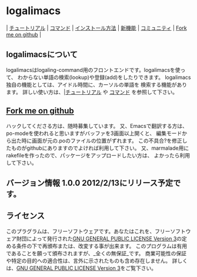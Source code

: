 # logalimacs
| [チュートリアル](/logalimacs_tutorial_ja.html) | [コマンド](/logalimacs_commands_ja.html) | [インストール方法](/logalimacs_install_ja.html) | [新機能](/logalimacs_WhatsNew_ja.html) | [コミュニティ](/contribution.html) | [Fork me on github](https://github.com/logaling/logalimacs) |

## logalimacsについて
logalimacsはlogaling-command用のフロントエンドです。logalimacsを使って、
わからない単語の検索(lookup)や登録(add)をしたりできます。
logalimacs独自の機能としては、アイドル時間に、カーソルの単語を
検索する機能があります。
詳しい使い方は、|[チュートリアル](/logalimacs_tutorial_ja.html) や [コマンド](/logalimacs_commands_ja.html) を参照して下さい。
## [Fork me on github](https://github.com/logaling/logalimacs)
ハックしてくださる方は、随時募集しています。
又、Emacsで翻訳する方は、po-modeを使われると思いますがバッファを3画面以上開くと、
編集モードから出た時に画面が元の.poのファイルの位置がずれます。
この不具合?を修正したものがgithubにありますのでよければ利用して下さい。
又、marmalade用にrakefileを作ったので、パッケージをアップロードしたい方は、
よかったら利用して下さい。
## バージョン情報 1.0.0 2012/2/13にリリース予定です。
## ライセンス
このプラグラムは、フリーソフトウェアです。あなたはこれを、フリーソフトウェア財団によって発行された[GNU GENERAL PUBLIC LICENSE Version 3](www.gnu.org/licenses/gpl-3.0.txt)の定める条件の下で再頒布または、改変する事が出来ます。
このプログラムは有用であることを願って頒布されますが、_全くの無保証_です。
商業可能性の保証や特定の目的への適合性は、言外に示されたものも含め存在しません。
詳しくは、[GNU GENERAL PUBLIC LICENSE Version 3](www.gnu.org/licenses/gpl-3.0.txt)をご覧下さい。


